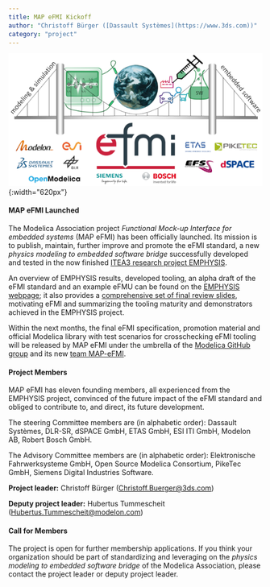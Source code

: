 ```yaml
---
title: MAP eFMI Kickoff
author: "Christoff Bürger ([Dassault Systèmes](https://www.3ds.com))"
category: "project"
---
```


![eFMI Kickoff](map-efmi-kickoff.png "eFMI Kickoff"){:width="620px"}

#### MAP eFMI Launched

The Modelica Association project _Functional Mock-up Interface for embedded systems_ (MAP eFMI) has been officially launched. Its mission is to publish, maintain, further improve and promote the eFMI standard, a new _physics modeling to embedded software bridge_ successfully developed and tested in the now finished [ITEA3 research project EMPHYSIS](https://itea3.org/project/emphysis.html).

An overview of EMPHYSIS results, developed tooling, an alpha draft of the eFMI standard and an example eFMU can be found on the [EMPHYSIS webpage](https://emphysis.github.io/); it also provides a [comprehensive set of final review slides](https://emphysis.github.io/pages/downloads/emphysis-itea3-review-slides-excerpt.pdf), motivating eFMI and summarizing the tooling maturity and demonstrators achieved in the EMPHYSIS project.

Within the next months, the final eFMI specification, promotion material and official Modelica library with test scenarios for crosschecking eFMI tooling will be released by MAP eFMI under the umbrella of the [Modelica GitHub group](https://github.com/modelica) and its new [team MAP-eFMI](https://github.com/orgs/modelica/teams/map-efmi).

#### Project Members

MAP eFMI has eleven founding members, all experienced from the EMPHYSIS project, convinced of the future impact of the eFMI standard and obliged to contribute to, and direct, its future development.

The steering Committee members  are (in alphabetic order): Dassault Systèmes, DLR-SR, dSPACE GmbH, ETAS GmbH, ESI ITI GmbH, Modelon AB, Robert Bosch GmbH.

The Advisory Committee members are (in alphabetic order): Elektronische Fahrwerksysteme GmbH, Open Source Modelica Consortium, PikeTec GmbH, Siemens Digital Industries Software.

**Project leader:** Christoff Bürger (Christoff.Buerger@3ds.com)

**Deputy project leader:** Hubertus Tummescheit (Hubertus.Tummescheit@modelon.com)

#### Call for Members

The project is open for further membership applications. If you think your organization should be part of standardizing and leveraging on the _physics modeling to embedded software bridge_ of the Modelica Association, please contact the project leader or deputy project leader.